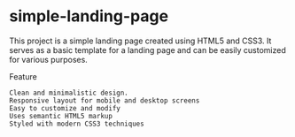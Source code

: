 # simple-landing-page
This project is a simple landing page created using HTML5 and CSS3.
It serves as a basic template for a landing page and can be easily customized for various purposes.

Feature

    Clean and minimalistic design.
    Responsive layout for mobile and desktop screens
    Easy to customize and modify
    Uses semantic HTML5 markup
    Styled with modern CSS3 techniques
    
